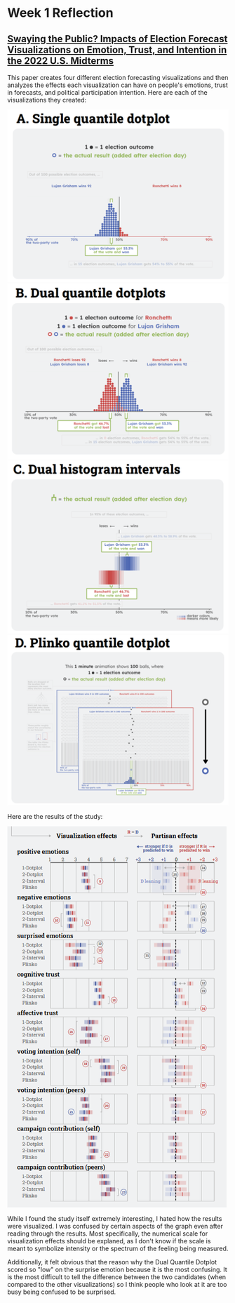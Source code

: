 # Week 1 Reflection

## [Swaying the Public? Impacts of Election Forecast Visualizations on Emotion, Trust, and Intention in the 2022 U.S. Midterms](https://ieeexplore.ieee.org/stamp/stamp.jsp?tp=&arnumber=10309864&tag=1)

This paper creates four different election forecasting visualizations and then analyzes the effects each visualization can have on people's emotions, trust in forecasts, and political participation intention. Here are each of the visualizations they created: 

![alt text](https://raw.githubusercontent.com/aria-yan/cs573-reflections/main/week1/A.png) ![alt text](https://raw.githubusercontent.com/aria-yan/cs573-reflections/main/week1/B.png) ![alt text](https://raw.githubusercontent.com/aria-yan/cs573-reflections/main/week1/C.png)![alt text](https://raw.githubusercontent.com/aria-yan/cs573-reflections/main/week1/D.png)

Here are the results of the study:

![alt text](https://raw.githubusercontent.com/aria-yan/cs573-reflections/main/week1/Results.png)

While I found the study itself extremely interesting, I hated how the results were visualized. I was confused by certain aspects of the graph even after reading through the results. Most specifically, the numerical scale for visualization effects should be explaned, as I don't know if the scale is meant to symbolize intensity or the spectrum of the feeling being measured. 

Additionally, it felt obvious that the reason why the Dual Quantile Dotplot scored so "low" on the surprise emotion because it is the most confusing. It is the most difficult to tell the difference between the two candidates (when compared to the other visualizations) so I think people who look at it are too busy being confused to be surprised. 